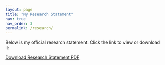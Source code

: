 ```yaml
---
layout: page
title: "My Research Statement"
nav: true
nav_order: 3
permalink: /research/
---
```


Below is my official research statement. Click the link to view or download it:

[Download Research Statement PDF](/assets/pdf/GeneralSOP.pdf)

